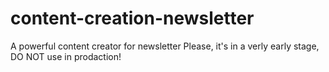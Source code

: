 # content-creation-newsletter
A powerful content creator for newsletter
Please, it's in a verly early stage, DO NOT use in prodaction!
